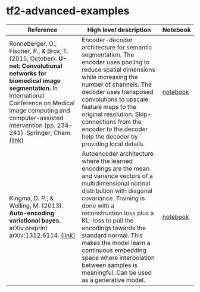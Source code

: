 # tf2-advanced-examples

| Reference | High level description | Notebook
| ------------- |-------------|-------------| 
| Ronneberger, O., Fischer, P., & Brox, T. (2015, October). **U-net: Convolutional networks for biomedical image segmentation.** In International Conference on Medical image computing and computer-assisted intervention (pp. 234-241). Springer, Cham. [(link)](https://link.springer.com/chapter/10.1007/978-3-319-24574-4_28) | Encoder-decoder architecture for semantic segmentation. The encoder uses pooling to reduce spatial dimensions while increasing the number of channels. The decoder uses transposed convolutions to upscale feature maps to the original resolution. Skip-connections from the encoder to the decoder help the decoder by providing local details. | [notebook](https://www.google.com) | 
| Kingma, D. P., & Welling, M. (2013). **Auto-encoding variational bayes.** arXiv preprint arXiv:1312.6114. [(link)](https://arxiv.org/abs/1312.6114v10) | Autoencoder architecture where the learned encodings are the mean and variance vectors of a multidimensional normal distribution with diagonal covariance. Training is done with a reconstruction loss plus a KL-loss to pull the encodings towards the standard normal. This makes the model learn a continuous embedding space where interpolation between samples is meaningful. Can be used as a generative model.| [notebook](https://www.google.com) | 
